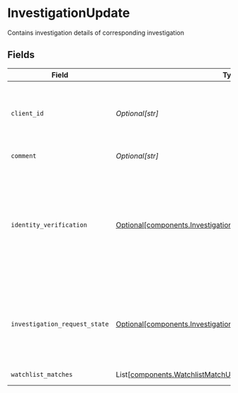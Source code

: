 # InvestigationUpdate

Contains investigation details of corresponding investigation


## Fields

| Field                                                                                                                                                                                                                                                                                                                                                                                                                                                      | Type                                                                                                                                                                                                                                                                                                                                                                                                                                                       | Required                                                                                                                                                                                                                                                                                                                                                                                                                                                   | Description                                                                                                                                                                                                                                                                                                                                                                                                                                                | Example                                                                                                                                                                                                                                                                                                                                                                                                                                                    |
| ---------------------------------------------------------------------------------------------------------------------------------------------------------------------------------------------------------------------------------------------------------------------------------------------------------------------------------------------------------------------------------------------------------------------------------------------------------- | ---------------------------------------------------------------------------------------------------------------------------------------------------------------------------------------------------------------------------------------------------------------------------------------------------------------------------------------------------------------------------------------------------------------------------------------------------------- | ---------------------------------------------------------------------------------------------------------------------------------------------------------------------------------------------------------------------------------------------------------------------------------------------------------------------------------------------------------------------------------------------------------------------------------------------------------- | ---------------------------------------------------------------------------------------------------------------------------------------------------------------------------------------------------------------------------------------------------------------------------------------------------------------------------------------------------------------------------------------------------------------------------------------------------------- | ---------------------------------------------------------------------------------------------------------------------------------------------------------------------------------------------------------------------------------------------------------------------------------------------------------------------------------------------------------------------------------------------------------------------------------------------------------- |
| `client_id`                                                                                                                                                                                                                                                                                                                                                                                                                                                | *Optional[str]*                                                                                                                                                                                                                                                                                                                                                                                                                                            | :heavy_minus_sign:                                                                                                                                                                                                                                                                                                                                                                                                                                         | A unique identifier referencing a client The client ID serves as the unique identifier for the apex client positioned above the correspondent within the apex client configurator hierarchy. Moving forward, the account service will internally assign the client ID for all investigations.                                                                                                                                                              | 01HAT5GANHSZ8E8J0RAHQ8BK9K                                                                                                                                                                                                                                                                                                                                                                                                                                 |
| `comment`                                                                                                                                                                                                                                                                                                                                                                                                                                                  | *Optional[str]*                                                                                                                                                                                                                                                                                                                                                                                                                                            | :heavy_minus_sign:                                                                                                                                                                                                                                                                                                                                                                                                                                         | Comment relating to why the investigation state was updated                                                                                                                                                                                                                                                                                                                                                                                                | Updating Watchlist matches                                                                                                                                                                                                                                                                                                                                                                                                                                 |
| `identity_verification`                                                                                                                                                                                                                                                                                                                                                                                                                                    | [Optional[components.InvestigationUpdateIdentityVerification]](../../models/components/investigationupdateidentityverification.md)                                                                                                                                                                                                                                                                                                                         | :heavy_minus_sign:                                                                                                                                                                                                                                                                                                                                                                                                                                         | The screen state of one screening within an investigation, one of:<br/>- `SCREEN_STATE_UNSPECIFIED` - Default/Null value.<br/>- `PENDING` - Screen result is pending.<br/>- `PASSED` - Screen result has passed.<br/>- `FAILED` - Screen result has failed.<br/>- `NEEDS_REVIEW` - Screen result needs manual review.<br/>- `DEFERRED_REVIEW` - Screen result is deferred for review at a later date.<br/>- `OUT_OF_SCOPE` - Screen state is out of scope for this investigation type. | PASSED                                                                                                                                                                                                                                                                                                                                                                                                                                                     |
| `investigation_request_state`                                                                                                                                                                                                                                                                                                                                                                                                                              | [Optional[components.InvestigationUpdateInvestigationRequestState]](../../models/components/investigationupdateinvestigationrequeststate.md)                                                                                                                                                                                                                                                                                                               | :heavy_minus_sign:                                                                                                                                                                                                                                                                                                                                                                                                                                         | The state of an investigation request, one of:<br/>- `INVESTIGATION_REQUEST_STATE_UNSPECIFIED` - Default/Null value.<br/>- `OPEN` - The investigation request is open.<br/>- `CLOSED` - The investigation request is closed.                                                                                                                                                                                                                               | OPEN                                                                                                                                                                                                                                                                                                                                                                                                                                                       |
| `watchlist_matches`                                                                                                                                                                                                                                                                                                                                                                                                                                        | List[[components.WatchlistMatchUpdate](../../models/components/watchlistmatchupdate.md)]                                                                                                                                                                                                                                                                                                                                                                   | :heavy_minus_sign:                                                                                                                                                                                                                                                                                                                                                                                                                                         | A list of watchlist entries matched against the investigation                                                                                                                                                                                                                                                                                                                                                                                              |                                                                                                                                                                                                                                                                                                                                                                                                                                                            |